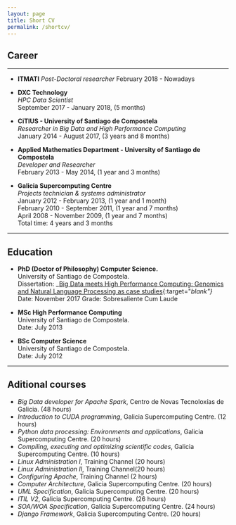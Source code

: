 ```yaml
---
layout: page
title: Short CV
permalink: /shortcv/
---
```


## Career ##

---

* **ITMATI**
_Post-Doctoral researcher_
February 2018 - Nowadays

* **DXC Technology**  
_HPC Data Scientist_  
September 2017 - January 2018, (5 months)  

* **CiTIUS - University of Santiago de Compostela**  
_Researcher in Big Data and High Performance Computing_  
January 2014 - August 2017, (3 years and 8 months)  

* **Applied Mathematics Department - University of Santiago de Compostela**  
_Developer and Researcher_  
February 2013 - May 2014, (1 year and 3 months)

* **Galicia Supercomputing Centre**  
_Projects technician & systems administrator_  
January 2012 - February 2013, (1 year and 1 month)  
February 2010 - September 2011, (1 year and 7 months)  
April 2008 - November 2009, (1 year and 7 months)  
Total time: 4 years and 3 months  

---

## Education ##
* **PhD (Doctor of Philosophy) Computer Science.**  
University of Santiago de Compostela.  
Dissertation: _[Big Data meets High Performance Computing: Genomics and Natural Language Processing as case studies](https://github.com/jmabuin/jmabuin.github.io/blob/master/files/PHd_Dissertation_JMAbuin.pdf){:target="_blank"}_  
Date: November 2017
Grade: Sobresaliente Cum Laude

* **MSc High Performance Computing**  
University of Santiago de Compostela.  
Date: July 2013

* **BSc Computer Science**  
University of Santiago de Compostela.  
Date: July 2012

---

## Aditional courses ##
* _Big Data developer for Apache Spark_, Centro de Novas Tecnoloxías de Galicia. (48 hours)  
* _Introduction to CUDA programming_, Galicia Supercomputing Centre. (12 hours)  
* _Python data processing:  Environments and applications_, Galicia Supercomputing Centre. (20 hours)  
* _Compiling, executing and optimizing scientific codes_, Galicia Supercomputing Centre. (10 hours)  
* _Linux Administration I_, Training Channel (20 hours)  
* _Linux Administration II_, Training Channel(20 hours)  
* _Configuring Apache_, Training Channel (2 hours)  
* _Computer Architecture_, Galicia Supercomputing Centre. (20 hours)  
* _UML Specification_, Galicia Supercomputing Centre. (20 hours)  
* _ITIL V2_, Galicia Supercomputing Centre. (26 hours)  
* _SOA/WOA Specification_, Galicia Supercomputing Centre. (24 hours)  
* _Django Framework_, Galicia Supercomputing Centre. (20 hours)  